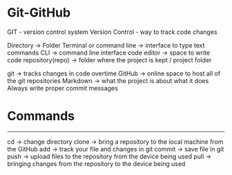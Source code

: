 # Git-GitHub
GIT - version control system
Version Control - way to track code changes

Directory -> Folder
Terminal or command line -> interface to type text commands 
CLI -> command line interface
code editor -> space to write code
repository(repo) -> folder where the project is kept / project folder

git -> tracks changes in code overtime
GitHub -> online space to host all of the git repositories
Markdown -> what the project is about what it does
Always write proper commit messages

# Commands
--------
cd -> change directory
clone -> bring a repository to the local machine from the GitHub
add -> track your file and changes in git
commit -> save file in git 
push -> upload files to the repository from the device being used 
pull -> bringing changes from the repository to the device being used 
